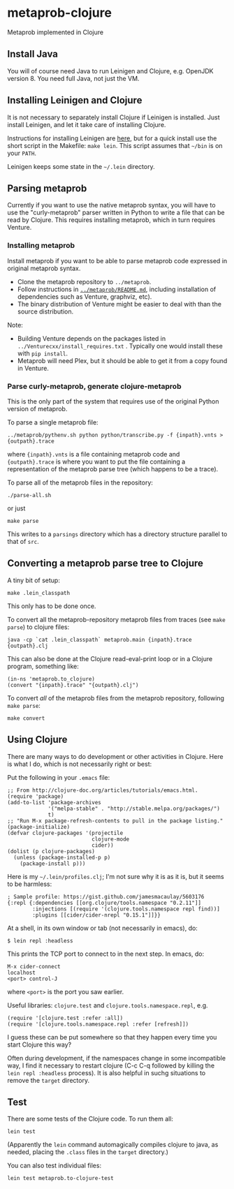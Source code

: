 # metaprob-clojure
Metaprob implemented in Clojure

## Install Java

You will of course need Java to run Leinigen and Clojure, e.g. OpenJDK
version 8.  You need full Java, not just the VM.

## Installing Leinigen and Clojure

It is not necessary to separately install Clojure if Leinigen is
installed.  Just install Leinigen, and let it take care of installing
Clojure.

Instructions for installing Leinigen are [here](https://leiningen.org/#install), but for a quick install use
the short script in the Makefile: `make lein`.
This script assumes that `~/bin` is on your `PATH`.

Leinigen keeps some state in the `~/.lein` directory.

## Parsing metaprob

Currently if you want to use the native metaprob syntax, you will have
to use the "curly-metaprob" parser written in Python to write a file that can
be read by Clojure.  This requires installing metaprob, which in turn
requires Venture.

### Installing metaprob

Install metaprob if you want to be able to parse metaprob code expressed in
original metaprob syntax.

 * Clone the metaprob repository to `../metaprob`.
 * Follow instructions in [`../metaprob/README.md`](../metaprob/README.md), including 
   installation of dependencies such as Venture, graphviz, etc).
 * The binary distribution of Venture might be easier to deal with than the source distribution.

Note:

 * Building Venture depends on the packages listed in
   `../Venturecxx/install_requires.txt` .  Typically one would install these with `pip install`.
 * Metaprob will need Plex, but it should be able to get it from a copy
   found in Venture.


### Parse curly-metaprob, generate clojure-metaprob

This is the only part of the system that requires use of the original
Python version of metaprob.

To parse a single metaprob file:

    ../metaprob/pythenv.sh python python/transcribe.py -f {inpath}.vnts >{outpath}.trace

where `{inpath}.vnts` is a file containing metaprob code and
`{outpath}.trace` is where you want to put the file containing a representation 
of the metaprob parse tree (which happens to be a trace).

To parse all of the metaprob files in the repository:

    ./parse-all.sh   

or just

    make parse

This writes to a `parsings` directory which has a directory structure parallel to that of `src`.

## Converting a metaprob parse tree to Clojure

A tiny bit of setup:

    make .lein_classpath

This only has to be done once.

To convert all the metaprob-repository metaprob files from traces (see
`make parse`) to clojure files:

    java -cp `cat .lein_classpath` metaprob.main {inpath}.trace {outpath}.clj

This can also be done at the Clojure read-eval-print loop or in a
Clojure program, something like:

    (in-ns 'metaprob.to_clojure)
    (convert "{inpath}.trace" "{outpath}.clj")

To convert *all* of the metaprob files from the metaprob repository, following `make parse`:

    make convert

## Using Clojure

There are many ways to do development or other activities in Clojure.
Here is what I do, which is not necessarily right or best:

Put the following in your `.emacs` file:

    ;; From http://clojure-doc.org/articles/tutorials/emacs.html.
    (require 'package)
    (add-to-list 'package-archives
                 '("melpa-stable" . "http://stable.melpa.org/packages/")
                 t)
    ;; "Run M-x package-refresh-contents to pull in the package listing."
    (package-initialize)
    (defvar clojure-packages '(projectile
                               clojure-mode
                               cider))
    (dolist (p clojure-packages)
      (unless (package-installed-p p)
        (package-install p)))

Here is my `~/.lein/profiles.clj`; I'm not sure why it is as it is,
but it seems to be harmless:

    ; Sample profile: https://gist.github.com/jamesmacaulay/5603176
    {:repl {:dependencies [[org.clojure/tools.namespace "0.2.11"]]
            :injections [(require '(clojure.tools.namespace repl find))]
            :plugins [[cider/cider-nrepl "0.15.1"]]}}

At a shell, in its own window or tab (not necessarily in emacs), do:

    $ lein repl :headless

This prints the TCP port to connect to in the next step.  In emacs, do:

    M-x cider-connect
    localhost
    <port> control-J

where `<port>` is the port you saw earlier.

Useful libraries: `clojure.test` and `clojure.tools.namespace.repl`, e.g.

    (require '[clojure.test :refer :all])
    (require '[clojure.tools.namespace.repl :refer [refresh]])

I guess these can be put somewhere so that they happen every time you
start Clojure this way?

Often during development, if the namespaces change in some
incompatible way, I find it necessary to restart clojure (C-c C-q
followed by killing the `lein repl :headless` process).  It is also
helpful in suchg situations to remove the `target` directory.


## Test

There are some tests of the Clojure code.  To run them all:

    lein test

(Apparently the `lein` command automagically compiles clojure to
java, as needed, placing the `.class` files in the `target` directory.)

You can also test individual files:

    lein test metaprob.to-clojure-test

